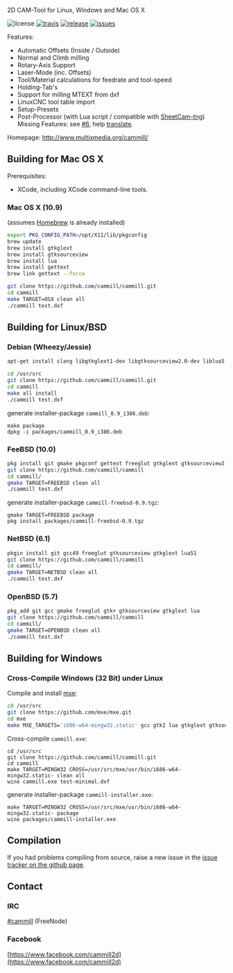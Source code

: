 2D CAM-Tool for Linux, Windows and Mac OS X

![license](https://img.shields.io/github/license/cammill/cammill.svg)
[![travis](https://travis-ci.org/cammill/cammill.svg?branch=master)](https://travis-ci.org/cammill/cammill)
[![release](https://img.shields.io/github/release/cammill/cammill.svg)](https://github.com/cammill/cammill/releases)
[![issues](https://img.shields.io/github/issues/cammill/cammill.svg)](https://github.com/cammill/cammill/issues)

Features:
* Automatic Offsets (Inside / Outside)
* Normal and Climb milling
* Rotary-Axis Support
* Laser-Mode (inc. Offsets)
* Tool/Material calculations for feedrate and tool-speed
* Holding-Tab's
* Support for milling MTEXT from dxf
* LinuxCNC tool table import
* Setup-Presets
* Post-Processor (with Lua script / compatible with [SheetCam-tng](http://www.sheetcam.com/))
Missing Features: see [#6](https://github.com/cammill/cammill/issues/6), help [translate](https://crowdin.com/project/cammill).

Homepage: http://www.multixmedia.org/cammill/

## Building for Mac OS X
Prerequisites:
* XCode, including XCode command-line tools.

### Mac OS X (10.9)

(assumes [Homebrew](http://brew.sh/) is already installed)
```bash
export PKG_CONFIG_PATH=/opt/X11/lib/pkgconfig
brew update
brew install gtkglext
brew install gtksourceview
brew install lua
brew install gettext
brew link gettext --force
```

```bash
git clone https://github.com/cammill/cammill.git
cd cammill
make TARGET=OSX clean all
./cammill test.dxf
```

## Building for Linux/BSD

### Debian (Wheezy/Jessie)

```bash
apt-get install clang libgtkglext1-dev libgtksourceview2.0-dev liblua5.1-0-dev freeglut3-dev libglu1-mesa-dev libgtk2.0-dev libgvnc-1.0-dev libg3d-dev help2man
```

```bash
cd /usr/src
git clone https://github.com/cammill/cammill.git
cd cammill
make all install
./cammill test.dxf
```
generate installer-package ```cammill_0.9_i386.deb```:
```
make package 
dpkg -i packages/cammill_0.9_i386.deb
```

### FeeBSD (10.0)

```bash
pkg install git gmake pkgconf gettext freeglut gtkglext gtksourceview2 lua51
git clone https://github.com/cammill/cammill
cd cammill/
gmake TARGET=FREEBSD clean all
./cammill test.dxf
```
generate installer-package ```cammill-freebsd-0.9.tgz```:
```
gmake TARGET=FREEBSD package 
pkg install packages/cammill-freebsd-0.9.tgz
```

### NetBSD (6.1)

```bash
pkgin install git gcc49 freeglut gtksourceview gtkglext lua51
git clone https://github.com/cammill/cammill
cd cammill/
gmake TARGET=NETBSD clean all
./cammill test.dxf
```

### OpenBSD (5.7)

```bash
pkg_add git gcc gmake freeglut gtk+ gtksourceview gtkglext lua
git clone https://github.com/cammill/cammill
cd cammill/
gmake TARGET=OPENBSD clean all
./cammill test.dxf
```

## Building for Windows

### Cross-Compile Windows (32 Bit) under Linux

Compile and install [mxe](http://mxe.cc/):
```bash
cd /usr/src
git clone https://github.com/mxe/mxe.git
cd mxe
make MXE_TARGETS='i686-w64-mingw32.static' gcc gtk2 lua gtkglext gtksourceview freeglut
```
Cross-compile ```cammill.exe```:
```
cd /usr/src
git clone https://github.com/cammill/cammill.git
cd cammill
make TARGET=MINGW32 CROSS=/usr/src/mxe/usr/bin/i686-w64-mingw32.static- clean all 
wine cammill.exe test-minimal.dxf
```
generate installer-package ```cammill-installer.exe```:
```
make TARGET=MINGW32 CROSS=/usr/src/mxe/usr/bin/i686-w64-mingw32.static- package 
wine packages/cammill-installer.exe
```

## Compilation

If you had problems compiling from source, raise a new issue in the [issue tracker on the github page](https://github.com/cammill/cammill/issues).

## Contact

### IRC
[#cammill](http://webchat.freenode.net?nick=webchat_user&channels=%23cammill&prompt=1&uio=MTE9MjM20f) (FreeNode)

### Facebook
[https://www.facebook.com/cammill2d](https://www.facebook.com/cammill2d)
